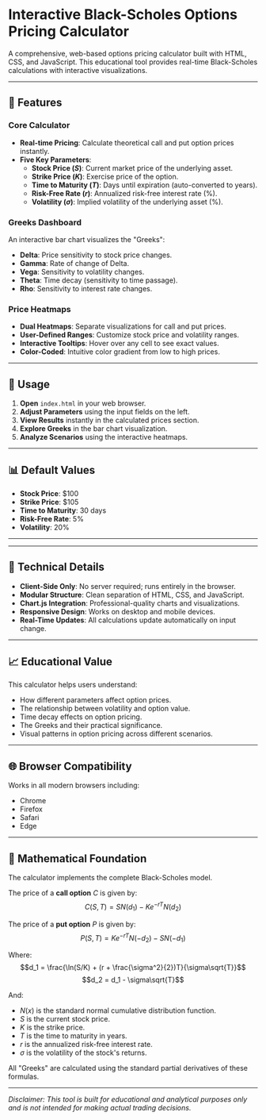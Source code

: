 # Interactive Black-Scholes Options Pricing Calculator

A comprehensive, web-based options pricing calculator built with HTML, CSS, and JavaScript. This educational tool provides real-time Black-Scholes calculations with interactive visualizations.

***

## 🚀 Features

### Core Calculator
* **Real-time Pricing**: Calculate theoretical call and put option prices instantly.
* **Five Key Parameters**:
    * **Stock Price ($S$)**: Current market price of the underlying asset.
    * **Strike Price ($K$)**: Exercise price of the option.
    * **Time to Maturity ($T$)**: Days until expiration (auto-converted to years).
    * **Risk-Free Rate ($r$)**: Annualized risk-free interest rate (%).
    * **Volatility ($\sigma$)**: Implied volatility of the underlying asset (%).

### Greeks Dashboard
An interactive bar chart visualizes the "Greeks":
* **Delta**: Price sensitivity to stock price changes.
* **Gamma**: Rate of change of Delta.
* **Vega**: Sensitivity to volatility changes.
* **Theta**: Time decay (sensitivity to time passage).
* **Rho**: Sensitivity to interest rate changes.

### Price Heatmaps
* **Dual Heatmaps**: Separate visualizations for call and put prices.
* **User-Defined Ranges**: Customize stock price and volatility ranges.
* **Interactive Tooltips**: Hover over any cell to see exact values.
* **Color-Coded**: Intuitive color gradient from low to high prices.

***

## 🎯 Usage

1.  **Open** `index.html` in your web browser.
2.  **Adjust Parameters** using the input fields on the left.
3.  **View Results** instantly in the calculated prices section.
4.  **Explore Greeks** in the bar chart visualization.
5.  **Analyze Scenarios** using the interactive heatmaps.

***

## 📊 Default Values

* **Stock Price**: $100
* **Strike Price**: $105
* **Time to Maturity**: 30 days
* **Risk-Free Rate**: 5%
* **Volatility**: 20%

***

***

## 🔧 Technical Details

* **Client-Side Only**: No server required; runs entirely in the browser.
* **Modular Structure**: Clean separation of HTML, CSS, and JavaScript.
* **Chart.js Integration**: Professional-quality charts and visualizations.
* **Responsive Design**: Works on desktop and mobile devices.
* **Real-Time Updates**: All calculations update automatically on input change.

***

## 📈 Educational Value

This calculator helps users understand:
* How different parameters affect option prices.
* The relationship between volatility and option value.
* Time decay effects on option pricing.
* The Greeks and their practical significance.
* Visual patterns in option pricing across different scenarios.

***

## 🌐 Browser Compatibility

Works in all modern browsers including:
* Chrome
* Firefox
* Safari
* Edge

***

## 📝 Mathematical Foundation

The calculator implements the complete Black-Scholes model.

The price of a **call option** $C$ is given by:
$$C(S, T) = S N(d_1) - K e^{-rT} N(d_2)$$

The price of a **put option** $P$ is given by:
$$P(S, T) = K e^{-rT} N(-d_2) - S N(-d_1)$$

Where:
$$d_1 = \frac{\ln(S/K) + (r + \frac{\sigma^2}{2})T}{\sigma\sqrt{T}}$$
$$d_2 = d_1 - \sigma\sqrt{T}$$

And:
* $N(x)$ is the standard normal cumulative distribution function.
* $S$ is the current stock price.
* $K$ is the strike price.
* $T$ is the time to maturity in years.
* $r$ is the annualized risk-free interest rate.
* $\sigma$ is the volatility of the stock's returns.

All "Greeks" are calculated using the standard partial derivatives of these formulas.

---

*Disclaimer: This tool is built for educational and analytical purposes only and is not intended for making actual trading decisions.*
